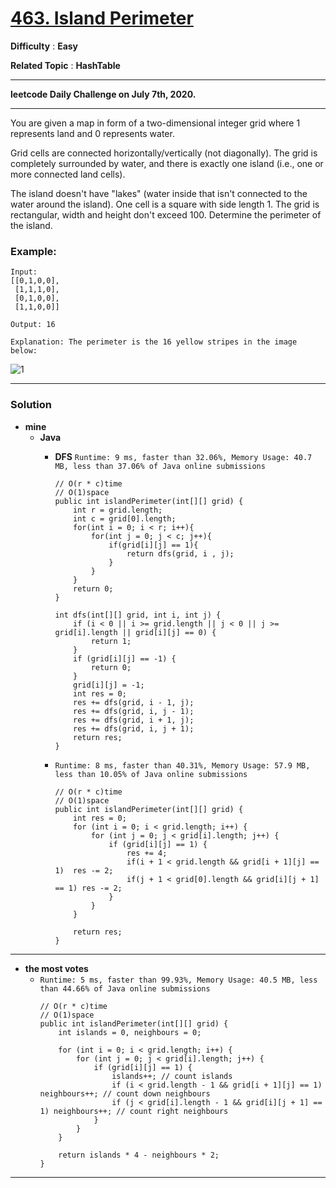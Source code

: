 # [463. Island Perimeter](https://leetcode.com/problems/island-perimeter/)

**Difficulty** : **Easy**

**Related Topic** : **HashTable**

---

**leetcode Daily Challenge on July 7th, 2020.**

---

You are given a map in form of a two-dimensional integer grid where 1 represents land and 0 represents water.

Grid cells are connected horizontally/vertically (not diagonally). The grid is completely surrounded by water, and there is exactly one island (i.e., one or more connected land cells).

The island doesn't have "lakes" (water inside that isn't connected to the water around the island). One cell is a square with side length 1. The grid is rectangular, width and height don't exceed 100. Determine the perimeter of the island.

 

### Example:
```
Input:
[[0,1,0,0],
 [1,1,1,0],
 [0,1,0,0],
 [1,1,0,0]]

Output: 16

Explanation: The perimeter is the 16 yellow stripes in the image below:
```
![1](https://assets.leetcode.com/uploads/2018/10/12/island.png)


---


### Solution
* **mine**
  * **Java**
    * **DFS** `Runtime: 9 ms, faster than 32.06%, Memory Usage: 40.7 MB, less than 37.06% of Java online submissions`
      ```
      // O(r * c)time
      // O(1)space
      public int islandPerimeter(int[][] grid) {
          int r = grid.length;
          int c = grid[0].length;
          for(int i = 0; i < r; i++){
              for(int j = 0; j < c; j++){
                  if(grid[i][j] == 1){
                      return dfs(grid, i , j);
                  }
              }
          }
          return 0;
      }

      int dfs(int[][] grid, int i, int j) {
          if (i < 0 || i >= grid.length || j < 0 || j >= grid[i].length || grid[i][j] == 0) {
              return 1;
          }
          if (grid[i][j] == -1) {
              return 0;
          }
          grid[i][j] = -1;
          int res = 0;
          res += dfs(grid, i - 1, j);
          res += dfs(grid, i, j - 1);
          res += dfs(grid, i + 1, j);
          res += dfs(grid, i, j + 1);
          return res;
      }
      ```
      
    * `Runtime: 8 ms, faster than 40.31%, Memory Usage: 57.9 MB, less than 10.05% of Java online submissions`
      ```
      // O(r * c)time
      // O(1)space
      public int islandPerimeter(int[][] grid) {
          int res = 0;
          for (int i = 0; i < grid.length; i++) {
              for (int j = 0; j < grid[i].length; j++) {
                  if (grid[i][j] == 1) {
                      res += 4;
                      if(i + 1 < grid.length && grid[i + 1][j] == 1)  res -= 2;
                      if(j + 1 < grid[0].length && grid[i][j + 1] == 1) res -= 2;
                  }
              }
          }

          return res;
      }
      ```
      
      
---


* **the most votes**
  * `Runtime: 5 ms, faster than 99.93%, Memory Usage: 40.5 MB, less than 44.66% of Java online submissions`
    ```
    // O(r * c)time
    // O(1)space
    public int islandPerimeter(int[][] grid) {
        int islands = 0, neighbours = 0;

        for (int i = 0; i < grid.length; i++) {
            for (int j = 0; j < grid[i].length; j++) {
                if (grid[i][j] == 1) {
                    islands++; // count islands
                    if (i < grid.length - 1 && grid[i + 1][j] == 1) neighbours++; // count down neighbours
                    if (j < grid[i].length - 1 && grid[i][j + 1] == 1) neighbours++; // count right neighbours
                }
            }
        }

        return islands * 4 - neighbours * 2;
    }
    ```
    
    
---
